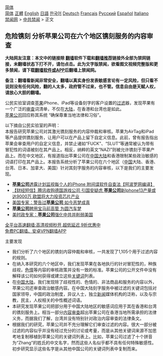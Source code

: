  <!-- 面包屑导航 --> <div class="breadcrumb"><!-- GTranslate: https://gtranslate.io/ -->  <div class="switcher notranslate">  <div class="selected">  <a href="#" onclick="return false;"> 简体</a>  </div>  <div class="option">  <a href="https://www.bannedbook.org" onclick="doGTranslate('zh-CN|zh-CN');jQuery('div.switcher div.selected a').html(jQuery(this).html());return false;" title="简体中文" class="nturl selected"> 简体</a>  <a href="https://www.bannedbook.org/zh-tw/" onclick="doGTranslate('zh-CN|zh-TW');jQuery('div.switcher div.selected a').html(jQuery(this).html());return false;" title="繁體中文" class="nturl"> 正體</a>  <a href="https://www.bannedbook.org/en/" onclick="doGTranslate('zh-CN|en');jQuery('div.switcher div.selected a').html(jQuery(this).html());return false;" title="English" class="nturl"> English</a>  <a href="https://www.bannedbook.org/ja/" onclick="doGTranslate('zh-CN|ja');jQuery('div.switcher div.selected a').html(jQuery(this).html());return false;" title="日本語" class="nturl"> 日語</a>  <a href="https://www.bannedbook.org/ko/" onclick="doGTranslate('zh-CN|ko');jQuery('div.switcher div.selected a').html(jQuery(this).html());return false;" title="한국어" class="nturl"> 한국어</a>  <a href="https://www.bannedbook.org/de/" onclick="doGTranslate('zh-CN|de');jQuery('div.switcher div.selected a').html(jQuery(this).html());return false;" title="Deutsch" class="nturl"> Deutsch</a>  <a href="https://www.bannedbook.org/fr/" onclick="doGTranslate('zh-CN|fr');jQuery('div.switcher div.selected a').html(jQuery(this).html());return false;" title="Français" class="nturl"> Français</a>  <a href="https://www.bannedbook.org/ru/" onclick="doGTranslate('zh-CN|ru');jQuery('div.switcher div.selected a').html(jQuery(this).html());return false;" title="Русский" class="nturl"> Русский</a>  <a href="https://www.bannedbook.org/es/" onclick="doGTranslate('zh-CN|es');jQuery('div.switcher div.selected a').html(jQuery(this).html());return false;" title="Español" class="nturl"> Español</a>  <a href="https://www.bannedbook.org/it/" onclick="doGTranslate('zh-CN|it');jQuery('div.switcher div.selected a').html(jQuery(this).html());return false;" title="Italiano" class="nturl"> Italiano</a>  </div>  </div>      <div class='breadcrumb-sub'><!-- Breadcrumb NavXT 6.3.0 --> <a href="https://www.bannedbook.org/" class="home">禁闻网</a> &gt; <a href="https://www.bannedbook.org/bnews/cbnews/" class="category">中共禁闻</a> &gt; 正文</div></div><h2>危险镌刻 分析苹果公司在六个地区镌刻服务的内容审查</h2> <p class="notice"><b>大陆网友注意：本文中的链接除 <a href="https://github.com/bannedbook/fanqiang" >翻墙</a>软件下载和<a href="https://github.com/killgcd/justmysocks/blob/master/README.md">翻墙推荐</a>链接外全部为禁网链接，未翻墙状态下打不开，请勿点击。此为文字版禁闻，欲看图文视频完整版和更多禁闻，请下载<a href="https://github.com/bannedbook/fanqiang">翻墙软件或APP</a>后翻墙上禁闻网。</p><p>备注：翻墙看新闻非常安全，翻墙以真实身份发表敏感言论有一定风险，但只看不说则没有任何风险，翻的人太多，政府管不过来，也不管。信息自由是天赋人权，请放心大胆的翻墙。</b></p>  <div class="entry"> <p></p> <p>公民实验室调查<a href="https://www.bannedbook.org/bnews/tag/%e8%8b%b9%e6%9e%9c/" class="st_tag internal_tag" rel="tag" title="标签 苹果 下的日志">苹果</a>iPhone、iPad等设备刻字的客户设置的<a href="https://www.bannedbook.org/bnews/tag/%E8%BF%87%E6%BB%A4/" class="st_tag internal_tag" rel="tag" title="标签 过滤 下的日志">过滤</a>器，发现苹果有一个广泛的<a href="https://www.bannedbook.org/bnews/tag/%E5%AE%A1%E6%9F%A5/" class="st_tag internal_tag" rel="tag" title="标签 审查 下的日志">审查</a>词清单，不仅在<span class='wp_keywordlink_affiliate'><a href="https://www.bannedbook.org/" title="大陆" target="_blank">大陆</a></span>，在香港和台湾也是如此。<br /> <a href="https://www.bannedbook.org/bnews/tag/%E8%8B%B9%E6%9E%9C%E5%85%AC%E5%8F%B8/" class="st_tag internal_tag" rel="tag" title="标签 苹果公司 下的日志">苹果公司</a>回应称其系统 &#8220;确保尊重当地法律和习俗&#8221;。</p>  <p>以下摘自公民实验室的声明：<br /> 本报告研究苹果公司对其激光镌刻服务的内容仲裁和审核。苹果为AirTag和iPad等产品提供镌刻服务，让用户可以在产品上留下自定义信息。此前，曾有报告指出苹果会审查用户的自定义信息，并禁止诸如“FUCK”、“SLUT”等通常被认为带有冒犯性的词语被刻在其产品上。相反，纳粹的英文“NAZI”则被允许镌刻于苹果产品上。而在中文地区，有报道指出苹果公司在<span class='wp_keywordlink_affiliate'><a href="https://www.bannedbook.org/" title="中国" target="_blank">中国</a></span><a href="https://www.bannedbook.org/bnews/tag/%e5%a4%a7%e9%99%86/" class="st_tag internal_tag" rel="tag" title="标签 大陆 下的日志">大陆</a>和香港限制某些政治敏感的词语打印在其产品上。本报告系统分析了苹果公司在六个地区（<a href="https://www.bannedbook.org/bnews/tag/%E4%B8%AD%E5%9B%BD/" class="st_tag internal_tag" rel="tag" title="标签 中国 下的日志">中国</a>大陆、香港、台湾、日本、加拿大、美国）针对其刻字服务的内容审核，以下是我们的主要发现。</p> <ul class='op-related-articles' title='相关阅读'> <li><a href='https://www.bannedbook.org/bnews/cnnews/20210807/1602199.html' target='_blank'><b>苹果公司</b>透露计划监视每个人的iPhone 附间谍软件自查法【阿波罗网编译】</a></li> <li><a href='https://www.bannedbook.org/bnews/bannedvideo/20210715/1587252.html' target='_blank'>【财经短信】腾讯收购德国游戏公司 引国安疑虑 <b>苹果公司</b>新Iphone13产量或达9000万 欧盟将大力投资芯片产业</a></li> <li><a href='https://www.bannedbook.org/bnews/cbnews/20210618/1568998.html' target='_blank'>美国专家：警告过<b>苹果公司</b> 如今恶梦成真</a></li> <li><a href='https://www.bannedbook.org/bnews/comments/20210612/1565118.html' target='_blank'><b>苹果公司</b>聘用宝马前高管 为圆汽车梦</a></li> <li><a href='https://www.bannedbook.org/bnews/comments/20210612/1565027.html' target='_blank'>美时政专家：<b>苹果公司</b>强化中共并削弱美国</a></li> </ul> <p class="texttj"> <a href="https://github.com/bannedbook/fanqiang/wiki/V2ray%E6%9C%BA%E5%9C%BA" target="_blank">全平台高速翻墙:高清视频秒开,超低延迟,9折优惠中</a><br/> <a href="https://github.com/bannedbook/fanqiang/wiki/%E7%A6%81%E9%97%BB%E7%BD%91%E5%AE%89%E5%8D%93%E7%BF%BB%E5%A2%99%E6%96%B0%E9%97%BBAPP" target="_blank">免费PC翻墙、安卓VPN翻墙APP</a></p> <p>主要发现</p> <ul class="mt0"> <li class="mt2" aria-level="1">我们分析了六个地区的镌刻内容仲裁和审核，一共发现了1,105个用于过滤内容的规则。</li> <li class="mt2" aria-level="1">在纳入本研究的六个地区中，我们发现苹果在各地执行的针对冒犯性的，种族歧视，<span class='wp_keywordlink'><a href="https://www.bannedbook.org/bnews/tculture/20130726/156255.html" title="天眼所见：色欲的本质是什么" target="_blank">色情</a></span>等内容的审核政策并没有一致的标准。苹果公司的公开文件中没有解释该公司如何获得或建立这些<a href="https://www.bannedbook.org/bnews/tag/%e5%85%b3%e9%94%ae%e8%af%8d/" class="st_tag internal_tag" rel="tag" title="标签 关键词 下的日志">关键词</a>列表。</li> <li class="mt2" aria-level="1">在<a href="https://www.bannedbook.org/bnews/tag/%e4%b8%ad%e5%9b%bd%e5%a4%a7%e9%99%86/" class="st_tag internal_tag" rel="tag" title="标签 中国大陆 下的日志">中国大陆</a>，我们发现除了歧视性的、色情的、非法商品和服务的内容以外，苹果公司还审查政治敏感内容。在中国大陆刻字服务中被过滤的关键词包括对国家领导，中国的政治制度，异议人士，独立<span class='wp_keywordlink_affiliate'><a href="https://www.bannedbook.org/" title="新闻">新闻</a></span>媒体机构的泛称，以及与宗教，民主，人权相关的中性概述词语。</li> <li class="mt2" aria-level="1">本研究发现苹果公司把部分用于中国大陆地区的敏感词应用于其在香港和台湾的镌刻服务上。相当一部分<a href="https://www.bannedbook.org/bnews/tag/%e5%86%85%e5%ae%b9%e5%ae%a1%e6%9f%a5/" class="st_tag internal_tag" rel="tag" title="标签 内容审查 下的日志">内容审查</a>超出苹果公司在香港当地所需承担的法律义务，而据我们了解，台湾并没有特别针对政治内容审查的法律条文。</li> <li class="mt2" aria-level="1">根据我们的研究，苹果公司并不充分理解它们审查过滤的内容。很大一部分被过滤的内容似乎并没有经过充分的讨论或考量，而是从其他关键词来源不加思考地复制移植到苹果公司的关键词列表上。比如，苹果公司过滤了十个拼音为“Zhang”的姓氏的中文名字，然而这些人名似乎都不具有任何特殊敏感性。初步研究显示这些名字是从其他中国公司的关键词列表中复制而来。</li> </ul> </p> <a name='sharetosocial'></a>  <div style="margin-bottom:5px;padding-bottom:5px;clear:both"> <div id="archive-pix-1" class="banner-ads"> <!-- AuctionX Display platform tag START --> <div id="26318x728x90x621x_ADSLOT2" clicktrack="%%CLICK_URL_ESC%%"></div> <!-- AuctionX Display platform tag END --> </div> <div id="archive-pix-2" class="banner-ads"> <!-- AuctionX Display platform tag START --> <div id="26315x300x250x621x_ADSLOT2" clicktrack="%%CLICK_URL_ESC%%"></div> <!-- AuctionX Display platform tag END --> </div> </div>  <div id="archive-pix-1" class="banner-ads"> <!-- AuctionX Display platform tag START --> <div id="26318x728x90x621x_ADSLOT3" clicktrack="%%CLICK_URL_ESC%%"></div> <!-- AuctionX Display platform tag END --> </div> </div><!--END ENTRY--> 